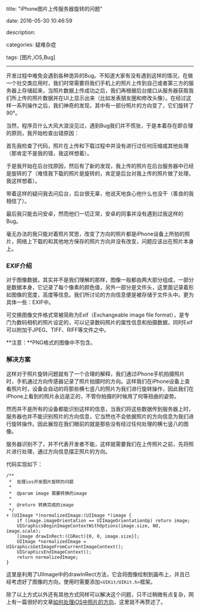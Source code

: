 title: "iPhone图片上传服务器旋转的问题"

date: 2016-05-30 10:46:59

description:

categories: 疑难杂症

tags:	[图片,iOS,Bug]

---

开发过程中难免会遇到各种诡异的Bug。不知道大家有没有遇到这样的情况，在做一个社交类应用时，我们时常需要将我们手机上的照片上传到自己或者第三方的服务器上存储起来，当照片数据上传成功之后，我们再根据后台接口从服务器获取我们所上传的照片数据并在UI上显示出来（比如发表朋友圈和修改头像）。在经过这样一系列操作之后，我们神奇的发现，其中有一部分照片的方向变了，它们旋转了90°。

<!--more-->

当然，程序员什么大风大浪没见过，遇到Bug我们并不慌张，于是本着存在即合理的原则，我开始检查出错原因：

首先我检查了代码，照片在上传和下载过程中并没有进行过任何压缩或其他处理（那肯定不是我的错，我这样想着）。

于是我开始在后台找原因，然后有了新的发现，我上传的照片在后台服务器中已经是旋转的了（难怪我下载的照片是旋转的，肯定是后台对我上传的照片做了处理，我这样想着）。

带着这样的疑问我去问后台，后台很无辜，他说天地良心他什么也没干（善良的我相信了）。

最后我只能去问安卓，然而他们一切正常，安卓的同事并没有遇到过我这样的Bug。

毫无办法的我只能对着照片冥思，改变了方向的照片都是iPhone设备上所拍的照片，网络上下载的和其他地方保存的照片方向并没有改变，问题应该出在照片本身上。

### EXIF介绍

对于图像数据，其实并不是我们理解的那样，图像一般都由两大部分组成，一部分是数据本身，它记录了每个像素的颜色值，另外一部分是文件头，这里面记录着形如图像的宽度，高度等信息。我们所讨论的方向信息便是被存储于文件头中。更为具体一些：EXIF中。

可交换图像文件格式常被简称为Exif（Exchangeable image file format），是专门为数码相机的照片设定的，可以记录数码照片的属性信息和拍摄数据，同时Exif可以附加于JPEG、TIFF、RIFF等文件之中。

**注意：**PNG格式的图像中不包含。

### 解决方案

这样对于照片旋转问题就有了一个合理的解释，我们通过iPhone手机拍摄照片时，手机通过方向传感器记录了照片拍摄时的方向。这样我们在iPhone设备上查看照片时，设备会自动的将那些横七竖八的照片为我们进行旋转操作，因此我们在iPhone上看到的照片永远是正的，不管你拍摄的时候用了何等扭曲的姿势。

然而并不是所有的设备都能识别这样的信息，当我们将这些数据传到服务器上时，服务器也并不能识别照片的方向信息，它当然也不会依据照片的方向信息为我们进行旋转操作。因此展现在我们眼前的就是那些没有经过任何处理的横七竖八的图像。

服务器识别不了，并不代表开发者不能，这样就需要我们在上传照片之前，先将照片进行处理，通过方向信息摆正照片的方向。

代码实现如下：

	/**
	 *  处理ios开发图片旋转的问题
	 *
	 *  @param image 需要转换的image
	 *
	 *  @return 转换完成的image
	 */
	+ (UIImage *)normalizedImage:(UIImage *)image {
	    if (image.imageOrientation == UIImageOrientationUp) return image;
	    UIGraphicsBeginImageContextWithOptions(image.size, NO, image.scale);
	    [image drawInRect:(CGRect){0, 0, image.size}];
	    UIImage *normalizedImage = UIGraphicsGetImageFromCurrentImageContext();
	    UIGraphicsEndImageContext();
	    return normalizedImage;
	}
	
这里是利用了UIImage中的drawInRect方法，它会将图像绘制到画布上，并且已经考虑好了图像的方向，使用时需要添加`<UIKit/UIKit.h>`框架。

除了以上方式以外还有其他方式同样可以解决这个问题，只不过稍微有点复杂，网上有一篇很好的文章[如何处理iOS中照片的方向](http://www.cocoachina.com/ios/20150605/12021.html)，这里就不再赘述了。




